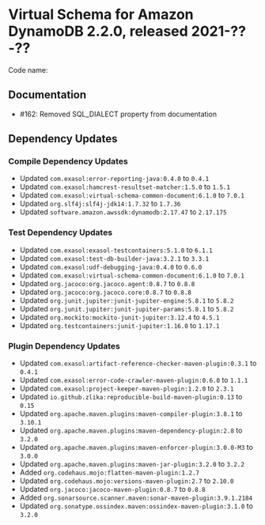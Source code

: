 # Virtual Schema for Amazon DynamoDB 2.2.0, released 2021-??-??

Code name:

## Documentation

* #162: Removed SQL_DIALECT property from documentation

## Dependency Updates

### Compile Dependency Updates

* Updated `com.exasol:error-reporting-java:0.4.0` to `0.4.1`
* Updated `com.exasol:hamcrest-resultset-matcher:1.5.0` to `1.5.1`
* Updated `com.exasol:virtual-schema-common-document:6.1.0` to `7.0.1`
* Updated `org.slf4j:slf4j-jdk14:1.7.32` to `1.7.36`
* Updated `software.amazon.awssdk:dynamodb:2.17.47` to `2.17.175`

### Test Dependency Updates

* Updated `com.exasol:exasol-testcontainers:5.1.0` to `6.1.1`
* Updated `com.exasol:test-db-builder-java:3.2.1` to `3.3.1`
* Updated `com.exasol:udf-debugging-java:0.4.0` to `0.6.0`
* Updated `com.exasol:virtual-schema-common-document:6.1.0` to `7.0.1`
* Updated `org.jacoco:org.jacoco.agent:0.8.7` to `0.8.8`
* Updated `org.jacoco:org.jacoco.core:0.8.7` to `0.8.8`
* Updated `org.junit.jupiter:junit-jupiter-engine:5.8.1` to `5.8.2`
* Updated `org.junit.jupiter:junit-jupiter-params:5.8.1` to `5.8.2`
* Updated `org.mockito:mockito-junit-jupiter:3.12.4` to `4.5.1`
* Updated `org.testcontainers:junit-jupiter:1.16.0` to `1.17.1`

### Plugin Dependency Updates

* Updated `com.exasol:artifact-reference-checker-maven-plugin:0.3.1` to `0.4.1`
* Updated `com.exasol:error-code-crawler-maven-plugin:0.6.0` to `1.1.1`
* Updated `com.exasol:project-keeper-maven-plugin:1.2.0` to `2.3.1`
* Updated `io.github.zlika:reproducible-build-maven-plugin:0.13` to `0.15`
* Updated `org.apache.maven.plugins:maven-compiler-plugin:3.8.1` to `3.10.1`
* Updated `org.apache.maven.plugins:maven-dependency-plugin:2.8` to `3.2.0`
* Updated `org.apache.maven.plugins:maven-enforcer-plugin:3.0.0-M3` to `3.0.0`
* Updated `org.apache.maven.plugins:maven-jar-plugin:3.2.0` to `3.2.2`
* Added `org.codehaus.mojo:flatten-maven-plugin:1.2.7`
* Updated `org.codehaus.mojo:versions-maven-plugin:2.7` to `2.10.0`
* Updated `org.jacoco:jacoco-maven-plugin:0.8.7` to `0.8.8`
* Added `org.sonarsource.scanner.maven:sonar-maven-plugin:3.9.1.2184`
* Updated `org.sonatype.ossindex.maven:ossindex-maven-plugin:3.1.0` to `3.2.0`
